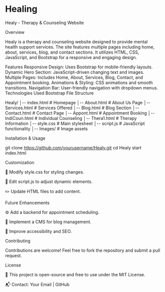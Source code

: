 # Healing
Healy - Therapy & Counseling Website



Overview

Healy is a therapy and counseling website designed to provide mental health support services. The site features multiple pages including home, about, services, blog, and contact sections. It utilizes HTML, CSS, JavaScript, and Bootstrap for a responsive and engaging design.

Features
Responsive Design: Uses Bootstrap for mobile-friendly layouts.
Dynamic Hero Section: JavaScript-driven changing text and images.
Multiple Pages: Includes Home, About, Services, Blog, Contact, and Appointment booking.
Animations & Styling: CSS animations and smooth transitions.
Navigation Bar: User-friendly navigation with dropdown menus.
Technologies Used
Bootstrap 
File Structure

Healy/
│-- index.html         # Homepage
│-- About.html         # About Us Page
│-- Services.html      # Services Offered
│-- Blog.html          # Blog Section
│-- Contact.html       # Contact Page
│-- Appont.html        # Appointment Booking
│-- IndiCoun.html      # Individual Counseling
│-- Thera1.html        # Therapy Information
│-- style.css          # Main stylesheet
│-- script.js          # JavaScript functionality
│-- Images/            # Image assets

Installation & Usage

git clone https://github.com/yourusername/Healy.git
cd Healy
start index.html

Customization

🎨 Modify style.css for styling changes.

🔧 Edit script.js to adjust dynamic elements.

✏️ Update HTML files to add content.

Future Enhancements

⚙️ Add a backend for appointment scheduling.

📝 Implement a CMS for blog management.

🚀 Improve accessibility and SEO.

Contributing

Contributions are welcome! Feel free to fork the repository and submit a pull request.

License

📜 This project is open-source and free to use under the MIT License.

📬 Contact: Your Email | GitHub

